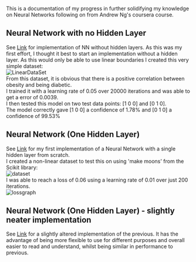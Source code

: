 This is a documentation of my progress in further solidifying my knowledge on Neural Networks following on from Andrew Ng's coursera course.  
## Neural Network with no Hidden Layer
See [Link](https://github.com/JanThan/LearningML/blob/master/NeuralNetwork/NN_basic.py) for implementation of NN without hidden layers. As this was my first effort, I thought it best to start an implementation without a hidden layer. As this would only be able to use linear boundaries I created this very simple dataset:  
![LinearDataSet](https://github.com/JanThan/LearningML/blob/master/NeuralNetwork/images/LinearDataset.PNG)  
From this dataset, it is obvious that there is a positive correlation between obesity and being diabetic.   
I trained it with a learning rate of 0.05 over 20000 iterations and was able to get a error of 0.0039.  
I then tested this model on two test data points: [1 0 0] and [0 1 0].  
The model correctly gave [1 0 0] a confidence of 1.78% and [0 1 0] a confidence of 99.53%

## Neural Network (One Hidden Layer)
See [Link](https://github.com/JanThan/LearningML/blob/master/NeuralNetwork/NN_withHiddenLayer.py) for my first implementation of a Neural Network with a single hidden layer from scratch.  
I created a non-linear dataset to test this on using 'make moons' from the Scikit library:  
![dataset](https://github.com/JanThan/LearningML/blob/master/NeuralNetwork/images/Data.png)  
I was able to reach a loss of 0.06 using a learning rate of 0.01 over just 200 iterations.  
![lossgraph](https://github.com/JanThan/LearningML/blob/master/NeuralNetwork/images/NN_with_hidden_cost.png)
## Neural Network (One Hidden Layer) - slightly neater implementation
See [Link](https://github.com/JanThan/LearningML/blob/master/NeuralNetwork/NN_4_alt.py) for a slightly altered implementation of the previous. It has the advantage of being more flexible to use for different purposes and overall easier to read and understand, whilst being similar in performance to previous.
